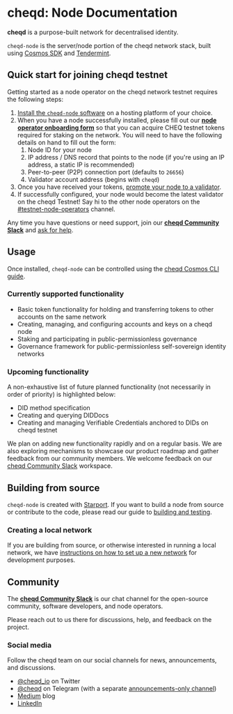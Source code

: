 # cheqd: Node Documentation

**cheqd** is a purpose-built network for decentralised identity.

`cheqd-node` is the server/node portion of the cheqd network stack, built using [Cosmos SDK](https://github.com/cosmos/cosmos-sdk) and [Tendermint](https://github.com/tendermint/tendermint).

## Quick start for joining cheqd testnet

Getting started as a node operator on the cheqd network testnet requires the following steps:

1. [Install the `cheqd-node` software](docs/setup-and-configure/readme.md) on a hosting platform of your choice.
2. When you have a node successfully installed, please fill out our [**node operator onboarding form**](http://cheqd.link/join-testnet-form) so that you can acquire CHEQ testnet tokens required for staking on the network. You will need to have the following details on hand to fill out the form:
   1. Node ID for your node
   2. IP address / DNS record that points to the node \(if you're using an IP address, a static IP is recommended\)
   3. Peer-to-peer \(P2P\) connection port \(defaults to `26656`\)
   4. Validator account address (begins with `cheqd`)
3. Once you have received your tokens, [promote your node to a validator](docs/setup-and-configure/configure-new-validator.md).
4. If successfully configured, your node would become the latest validator on the cheqd Testnet! Say hi to the other node operators on the [\#testnet-node-operators](https://cheqd-community.slack.com/archives/C029NSCSA75) channel.

Any time you have questions or need support, join our [**cheqd Community Slack**](http://cheqd.link/join-cheqd-slack) and [ask for help](https://cheqd-community.slack.com/archives/C02AQ9UK4HY).

## Usage

Once installed, `cheqd-node` can be controlled using the [cheqd Cosmos CLI guide](docs/cheqd-cli/readme.md).

### Currently supported functionality

* Basic token functionality for holding and transferring tokens to other accounts on the same network
* Creating, managing, and configuring accounts and keys on a cheqd node
* Staking and participating in public-permissionless governance
* Governance framework for public-permissionless self-sovereign identity networks

### Upcoming functionality

A non-exhaustive list of future planned functionality \(not necessarily in order of priority\) is highlighted below:

* DID method specification
* Creating and querying DIDDocs
* Creating and managing Verifiable Credentials anchored to DIDs on cheqd testnet

We plan on adding new functionality rapidly and on a regular basis. We are also exploring mechanisms to showcase our product roadmap and gather feedback from our community members. We welcome feedback on our [cheqd Community Slack](http://cheqd.link/join-cheqd-slack) workspace.

## Building from source

`cheqd-node` is created with [Starport](https://github.com/tendermint/starport). If you want to build a node from source or contribute to the code, please read our guide to [building and testing](https://github.com/cheqd/cheqd-node/tree/f74ec3e0ad08adcf2e4173de80dbd9442edc337e/docs/building-and-testing.md).

### Creating a local network

If you are building from source, or otherwise interested in running a local network, we have [instructions on how to set up a new network](https://github.com/cheqd/cheqd-node/tree/f74ec3e0ad08adcf2e4173de80dbd9442edc337e/docs/setting-up-a-new-network.md) for development purposes.

## Community

The [**cheqd Community Slack**](http://cheqd.link/join-cheqd-slack) is our chat channel for the open-source community, software developers, and node operators.

Please reach out to us there for discussions, help, and feedback on the project.

### Social media

Follow the cheqd team on our social channels for news, announcements, and discussions.

* [@cheqd\_io](https://twitter.com/cheqd_io) on Twitter
* [@cheqd](https://t.me/cheqd) on Telegram \(with a separate [announcements-only channel](https://t.me/cheqd_announcements)\)
* [Medium](https://blog.cheqd.io/) blog
* [LinkedIn](http://cheqd.link/linkedin)

